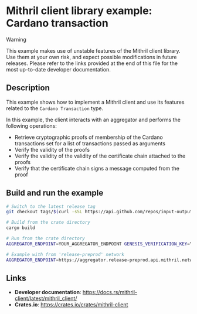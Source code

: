 # Mithril client library example: Cardano transaction

> [!WARNING]
> This example makes use of unstable features of the Mithril client library.
> Use them at your own risk, and expect possible modifications in future releases.
> Please refer to the links provided at the end of this file for the most up-to-date developer documentation.

## Description

This example shows how to implement a Mithril client and use its features related to the `Cardano Transaction` type.

In this example, the client interacts with an aggregator and performs the following operations:

- Retrieve cryptographic proofs of membership of the Cardano transactions set for a list of transactions passed as arguments
- Verify the validity of the proofs
- Verify the validity of the validity of the certificate chain attached to the proofs
- Verify that the certificate chain signs a message computed from the proof

## Build and run the example

```bash
# Switch to the latest release tag
git checkout tags/$(curl -sSL https://api.github.com/repos/input-output-hk/mithril/releases/latest | jq -r '.tag_name')

# Build from the crate directory
cargo build

# Run from the crate directory
AGGREGATOR_ENDPOINT=YOUR_AGGREGATOR_ENDPOINT GENESIS_VERIFICATION_KEY=YOUR_GENESIS_VERIFICATION_KEY cargo run CARDANO_TX_HASH1,CARDANO_TX_HASH2,CARDANO_TX_HASH3

# Example with from 'release-preprod' network
AGGREGATOR_ENDPOINT=https://aggregator.release-preprod.api.mithril.network/aggregator GENESIS_VERIFICATION_KEY=$(curl -s https://raw.githubusercontent.com/input-output-hk/mithril/main/mithril-infra/configuration/release-preprod/genesis.vkey) cargo run 0ea207ab71493f012faab0d1f8151eaf931901141c1482ce6e9a501498076484,326b5b67d926937bf19c6113d0957a39f2eae9df94875ce8a96eff5c8521303b
```

## Links

- **Developer documentation**: https://docs.rs/mithril-client/latest/mithril_client/
- **Crates.io**: https://crates.io/crates/mithril-client
